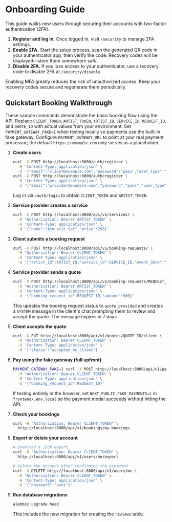 # Onboarding Guide

This guide walks new users through securing their accounts with two-factor authentication (2FA).

1. **Register and log in.** Once logged in, visit `/security` to manage 2FA settings.
2. **Enable 2FA.** Start the setup process, scan the generated QR code in your authenticator app, then verify the code. Recovery codes will be displayed—store them somewhere safe.
3. **Disable 2FA.** If you lose access to your authenticator, use a recovery code to disable 2FA at `/security/disable`.

Enabling MFA greatly reduces the risk of unauthorized access. Keep your recovery codes secure and regenerate them periodically.

## Quickstart Booking Walkthrough

These sample commands demonstrate the basic booking flow using the API. Replace `CLIENT_TOKEN`, `ARTIST_TOKEN`, `ARTIST_ID`, `SERVICE_ID`, `REQUEST_ID`, and `QUOTE_ID` with actual values from your environment. Set `PAYMENT_GATEWAY_FAKE=1` when testing locally so payments use the built-in fake gateway. Configure `PAYMENT_GATEWAY_URL` to point at your real payment processor; the default `https://example.com` only serves as a placeholder.

1. **Create users**
   ```bash
   curl -X POST http://localhost:8000/auth/register \
     -H 'Content-Type: application/json' \
     -d '{"email":"client@example.com","password":"pass","user_type":"client"}'
   curl -X POST http://localhost:8000/auth/register \
     -H 'Content-Type: application/json' \
     -d '{"email":"provider@example.com","password":"pass","user_type":"service_provider"}'
   ```
   Log in via `/auth/login` to obtain `CLIENT_TOKEN` and `ARTIST_TOKEN`.

2. **Service provider creates a service**
   ```bash
   curl -X POST http://localhost:8000/api/v1/services/ \
     -H "Authorization: Bearer ARTIST_TOKEN" \
     -H 'Content-Type: application/json' \
     -d '{"name":"Acoustic Set","price":250}'
   ```

3. **Client submits a booking request**
   ```bash
   curl -X POST http://localhost:8000/api/v1/booking-requests/ \
     -H "Authorization: Bearer CLIENT_TOKEN" \
     -H 'Content-Type: application/json' \
     -d '{"artist_id":ARTIST_ID,"service_id":SERVICE_ID,"event_date":"2025-12-25","message":"Please perform"}'
   ```

4. **Service provider sends a quote**
   ```bash
   curl -X POST http://localhost:8000/api/v1/booking-requests/REQUEST_ID/quotes \
     -H "Authorization: Bearer ARTIST_TOKEN" \
     -H 'Content-Type: application/json' \
     -d '{"booking_request_id":REQUEST_ID,"amount":500}'
   ```
   This updates the booking request status to `quote_provided` and creates a
   `SYSTEM` message in the client's chat prompting them to review and accept
   the quote. The message expires in 7 days.

5. **Client accepts the quote**
   ```bash
   curl -X PUT http://localhost:8000/api/v1/quotes/QUOTE_ID/client \
     -H "Authorization: Bearer CLIENT_TOKEN" \
     -H 'Content-Type: application/json' \
     -d '{"status":"accepted_by_client"}'
   ```

6. **Pay using the fake gateway (full upfront)**
   ```bash
   PAYMENT_GATEWAY_FAKE=1 curl -X POST http://localhost:8000/api/v1/payments \
     -H "Authorization: Bearer CLIENT_TOKEN" \
     -H 'Content-Type: application/json' \
     -d '{"booking_request_id":REQUEST_ID}'
   ```

   If testing entirely in the browser, set `NEXT_PUBLIC_FAKE_PAYMENTS=1` in
   `frontend/.env.local` so the payment modal succeeds without hitting the
   API.

7. **Check your bookings**
   ```bash
   curl -H "Authorization: Bearer CLIENT_TOKEN" \
     http://localhost:8000/api/v1/bookings/my-bookings
   ```

9. **Export or delete your account**
   ```bash
   # Download a JSON export
   curl -H "Authorization: Bearer CLIENT_TOKEN" \
     http://localhost:8000/api/v1/users/me/export

   # Delete the account after confirming the password
   curl -X DELETE http://localhost:8000/api/v1/users/me \
     -H "Authorization: Bearer CLIENT_TOKEN" \
     -H 'Content-Type: application/json' \
     -d '{"password":"pass"}'
   ```

8. **Run database migrations**
   ```bash
   alembic upgrade head
   ```
   This includes the new migration for creating the `reviews` table.
